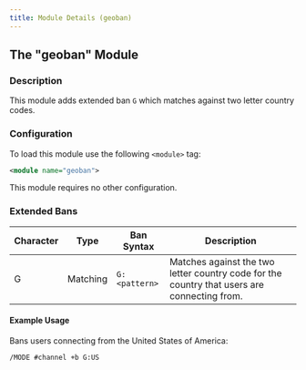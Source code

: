 ```yaml
---
title: Module Details (geoban)
---
```


## The "geoban" Module

### Description

This module adds extended ban `G` which matches against two letter country codes.

### Configuration

To load this module use the following `<module>` tag:

```xml
<module name="geoban">
```

This module requires no other configuration.

### Extended Bans

Character | Type     | Ban Syntax    | Description
--------- | -------- | ------------- | -----------
G         | Matching | `G:<pattern>` | Matches against the two letter country code for the country that users are connecting from.

#### Example Usage

Bans users connecting from the United States of America:

```plaintext
/MODE #channel +b G:US
```
